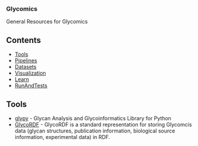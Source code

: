 ### **Glycomics**
General Resources for Glycomics

## Contents
- [Tools](#Tools)
- [Pipelines](#Pipelines)
- [Datasets](#Datasets)
- [Visualization](#Visualization)
- [Learn](#Learn)
- [RunAndTests](#RunAndTests)

## Tools
- [glypy](https://github.com/mobiusklein/glypy) - Glycan Analysis and Glycoinformatics Library for Python
- [GlycoRDF](https://github.com/glycoinfo/GlycoRDF) - GlycoRDF is a standard representation for storing Glycomcis data (glycan structures, publication information, biological source information, experimental data) in RDF.